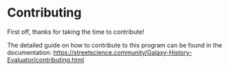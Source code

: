 # Contributing

First off, thanks for taking the time to contribute!

The detailed guide on how to contribute to this program can be found in the documentation:
https://streetscience.community/Galaxy-History-Evaluator/contributing.html
